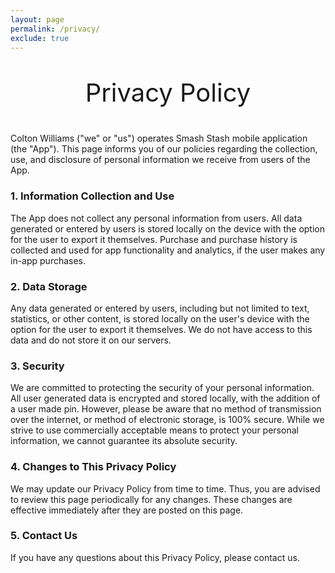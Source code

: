 ```yaml
---
layout: page
permalink: /privacy/
exclude: true
---
```


<p style="font-size: 40px; text-align: center">Privacy Policy</p>

Colton Williams ("we" or "us") operates Smash Stash mobile application (the "App"). This page informs you of our policies regarding the collection, use, and disclosure of personal information we receive from users of the App.

### 1. Information Collection and Use
The App does not collect any personal information from users. All data generated or entered by users is stored locally on the device with the option for the user to export it themselves. Purchase and purchase history is collected and used for app functionality and analytics, if the user makes any in-app purchases.

### 2. Data Storage
Any data generated or entered by users, including but not limited to text, statistics, or other content, is stored locally on the user's device with the option for the user to export it themselves. We do not have access to this data and do not store it on our servers.

### 3. Security
We are committed to protecting the security of your personal information. All user generated data is encrypted and stored locally, with the addition of a user made pin. However, please be aware that no method of transmission over the internet, or method of electronic storage, is 100% secure. While we strive to use commercially acceptable means to protect your personal information, we cannot guarantee its absolute security.

### 4. Changes to This Privacy Policy
We may update our Privacy Policy from time to time. Thus, you are advised to review this page periodically for any changes. These changes are effective immediately after they are posted on this page.

### 5. Contact Us
If you have any questions about this Privacy Policy, please contact us.
